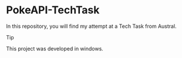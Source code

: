# PokeAPI-TechTask
In this repository, you will find my attempt at a Tech Task from Austral.

> [!tip]
> This project was developed in windows. 
